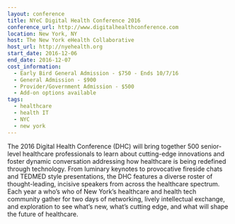 ```yaml
---
layout: conference
title: NYeC Digital Health Conference 2016
conference_url: http://www.digitalhealthconference.com
location: New York, NY
host: The New York eHealth Collaborative
host_url: http://nyehealth.org
start_date: 2016-12-06
end_date: 2016-12-07
cost_information:
  - Early Bird General Admission - $750 - Ends 10/7/16
  - General Admission - $900
  - Provider/Government Admission - $500
  - Add-on options available
tags:
  - healthcare
  - health IT
  - NYC
  - new york
---
```


The 2016 Digital Health Conference (DHC) will bring together 500 senior-level healthcare professionals to learn about cutting-edge innovations and foster dynamic conversation addressing how healthcare is being redefined through technology.  From luminary keynotes to provocative fireside chats and TEDMED style presentations, the DHC features a diverse roster of thought-leading, incisive speakers from across the healthcare spectrum.   Each year a who’s who of New York’s healthcare and health tech community gather for two days of networking, lively intellectual exchange, and exploration to see what’s new, what’s cutting edge, and what will shape the future of healthcare.
